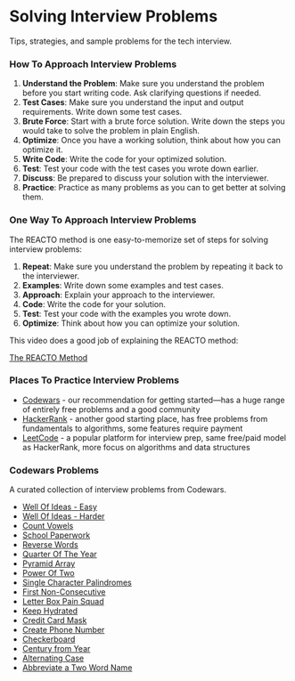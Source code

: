 # Solving Interview Problems

Tips, strategies, and sample problems for the tech interview.

### How To Approach Interview Problems

1. **Understand the Problem**: Make sure you understand the problem before you start writing code. Ask clarifying questions if needed.
2. **Test Cases**: Make sure you understand the input and output requirements. Write down some test cases.
3. **Brute Force**: Start with a brute force solution. Write down the steps you would take to solve the problem in plain English.
4. **Optimize**: Once you have a working solution, think about how you can optimize it.
5. **Write Code**: Write the code for your optimized solution.
6. **Test**: Test your code with the test cases you wrote down earlier.
7. **Discuss**: Be prepared to discuss your solution with the interviewer.
8. **Practice**: Practice as many problems as you can to get better at solving them.

### One Way To Approach Interview Problems

The REACTO method is one easy-to-memorize set of steps for solving interview problems:

1. **Repeat**: Make sure you understand the problem by repeating it back to the interviewer.
2. **Examples**: Write down some examples and test cases.
3. **Approach**: Explain your approach to the interviewer.
4. **Code**: Write the code for your solution.
5. **Test**: Test your code with the examples you wrote down.
6. **Optimize**: Think about how you can optimize your solution.

This video does a good job of explaining the REACTO method:

[The REACTO Method](https://www.youtube.com/watch?v=DIR_rxusO8Q!)

### Places To Practice Interview Problems

- [Codewars](https://www.codewars.com/) - our recommendation for getting started—has a huge range of entirely free problems and a good community
- [HackerRank](https://www.hackerrank.com/) - another good starting place, has free problems from fundamentals to algorithms, some features require payment
- [LeetCode](https://leetcode.com/) - a popular platform for interview prep, same free/paid model as HackerRank, more focus on algorithms and data structures

### Codewars Problems

A curated collection of interview problems from Codewars.

- [Well Of Ideas - Easy](https://www.codewars.com/kata/57f222ce69e09c3630000212/)
- [Well Of Ideas - Harder](https://www.codewars.com/kata/57f22b0f1b5432ff09001cab)
- [Count Vowels](https://www.codewars.com/kata/54ff3102c1bad923760001f3/train/javascript)
- [School Paperwork](https://www.codewars.com/kata/55f9b48403f6b87a7c0000bd/train/javascript)
- [Reverse Words](https://www.codewars.com/kata/5259b20d6021e9e14c0010d4)
- [Quarter Of The Year](https://www.codewars.com/kata/5ce9c1000bab0b001134f5af/train/javascript)
- [Pyramid Array](https://www.codewars.com/kata/515f51d438015969f7000013)
- [Power Of Two](https://www.codewars.com/kata/534d0a229345375d520006a0)
- [Single Character Palindromes](https://www.codewars.com/kata/5a2c22271f7f709eaa0005d3/javascript)
- [First Non-Consecutive](https://www.codewars.com/kata/58f8a3a27a5c28d92e000144?utm_source=newsletter&utm_medium=email&utm_campaign=weekly_coding_challenges&utm_term=2021-09-22)
- [Letter Box Pain Squad](https://www.codewars.com/kata/597d75744f4190857a00008d)
- [Keep Hydrated](https://www.codewars.com/kata/582cb0224e56e068d800003c/)
- [Credit Card Mask](https://www.codewars.com/kata/5412509bd436bd33920011bc)
- [Create Phone Number](https://www.codewars.com/kata/525f50e3b73515a6db000b83)
- [Checkerboard](https://www.codewars.com/kata/53dc08fa8a0c93229400023b/train/javascript)
- [Century from Year](https://www.codewars.com/kata/5a3fe3dde1ce0e8ed6000097)
- [Alternating Case](https://www.codewars.com/kata/56efc695740d30f963000557/)
- [Abbreviate a Two Word Name](https://www.codewars.com/kata/57eadb7ecd143f4c9c0000a3)
